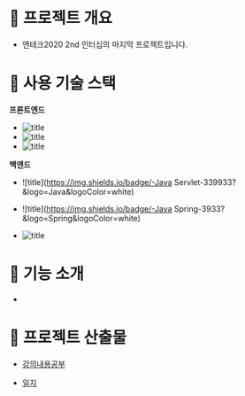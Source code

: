 # 🐼 프로젝트 개요

- 엔테크2020 2nd 인터십의 마지막 프로젝트입니다.



# 🐶 사용 기술 스택

**프론트엔드**

- ![title](https://img.shields.io/badge/-HTML5-E8E8E8?&logo=html5&logoColor=white)
- ![title](https://img.shields.io/badge/-CSS-1572B6?&logo=CSS3&logoColor=white)
- ![title](https://img.shields.io/badge/-JavaScript-135273?&logo=JavaScript&logoColor=white)

**백엔드**

- ![title](https://img.shields.io/badge/-Java Servlet-339933?&logo=Java&logoColor=white)

- ![title](https://img.shields.io/badge/-Java Spring-3933?&logo=Spring&logoColor=white)
- ![title](https://img.shields.io/badge/-MySQL-312473?&logo=MySQL&logoColor=white)

# 🐹 기능 소개

- 




# 🐻 프로젝트 산출물
- [강의내용공부](https://gitlab.edwith.org/nts-2020-2nd-team3/cho_hyun_wook/wikis/lecture06)

- [일지](https://gitlab.edwith.org/nts-2020-2nd-team3/cho_hyun_wook/wikis/DailyWorkPJT6)